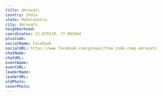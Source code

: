 ```yaml
---
title: Amravati
country: India
state: Maharashtra
city: Amravati
neighborhood: 
coordinates: 21.075519, 77.903944
plusCode:
socialName: Facebook
socialURL: https://www.facebook.com/groups/free.code.camp.amravati
chatName:
chatURL:
eventName:
eventURL:
leaderName:
leaderURL:
oldPhoto: 
coverPhoto:
---
```

